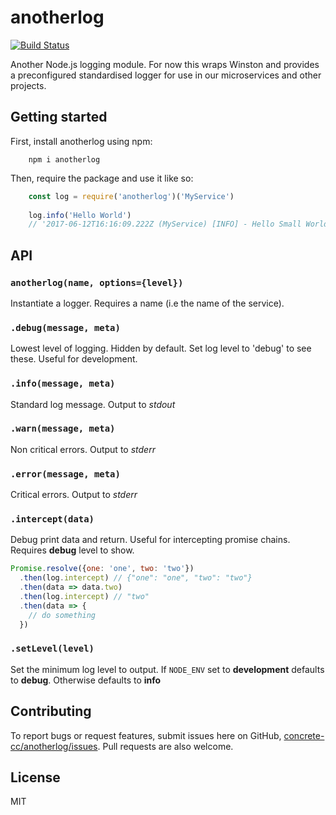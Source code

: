 # anotherlog

[![Build Status](https://travis-ci.org/concrete-cc/anotherlog.svg?branch=master)](https://travis-ci.org/concrete-cc/anotherlog)

Another Node.js logging module. For now this wraps Winston and provides a preconfigured standardised logger for use in our microservices and other projects.

## Getting started

First, install anotherlog using npm:
```
    npm i anotherlog
```
Then, require the package and use it like so:
```js
    const log = require('anotherlog')('MyService')
    
    log.info('Hello World')
    // '2017-06-12T16:16:09.222Z (MyService) [INFO] - Hello Small World'
```
## API
### `anotherlog(name, options={level})`
Instantiate a logger. Requires a name (i.e the name of the service).
### `.debug(message, meta)`
Lowest level of logging. Hidden by default. Set log level to 'debug' to see these. Useful for development.
### `.info(message, meta)`
Standard log message. Output to _stdout_
### `.warn(message, meta)`
Non critical errors. Output to _stderr_
### `.error(message, meta)`
Critical errors. Output to _stderr_
### `.intercept(data)`
Debug print data and return. Useful for intercepting promise chains. Requires **debug** level to show.
```js
Promise.resolve({one: 'one', two: 'two'})
  .then(log.intercept) // {"one": "one", "two": "two"}
  .then(data => data.two)
  .then(log.intercept) // "two"
  .then(data => {
    // do something
  })
```
### `.setLevel(level)`
Set the minimum log level to output. If `NODE_ENV` set to **development** defaults to **debug**. Otherwise defaults to **info**

## Contributing

To report bugs or request features, submit issues here on GitHub, [concrete-cc/anotherlog/issues](https://github.com/concrete-cc/anotherlog/issues). Pull requests are also welcome.

## License

MIT
